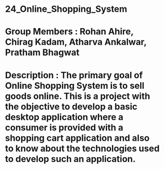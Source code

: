 # 24_Online_Shopping_System
# Group Members : Rohan Ahire, Chirag Kadam, Atharva Ankalwar, Pratham Bhagwat 
# Description : The primary goal of Online Shopping System is to sell goods online. This is a project with the objective to develop a basic desktop application where a consumer is provided with a shopping cart application and also to know about the technologies used to develop such an application. 
